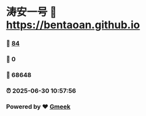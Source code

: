 # 涛安一号 :link: https://bentaoan.github.io 
### :page_facing_up: [84](https://bentaoan.github.io/tag.html) 
### :speech_balloon: 0 
### :hibiscus: 68648 
### :alarm_clock: 2025-06-30 10:57:56 
### Powered by :heart: [Gmeek](https://github.com/Meekdai/Gmeek)
